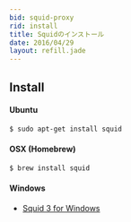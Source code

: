 ```yaml
---
bid: squid-proxy
rid: install
title: Squidのインストール
date: 2016/04/29
layout: refill.jade
---
```


## Install

#### Ubuntu
```bash
$ sudo apt-get install squid
```

#### OSX (Homebrew)
```bash
$ brew install squid
```

#### Windows
- [Squid 3 for Windows](http://squid.diladele.com/)
